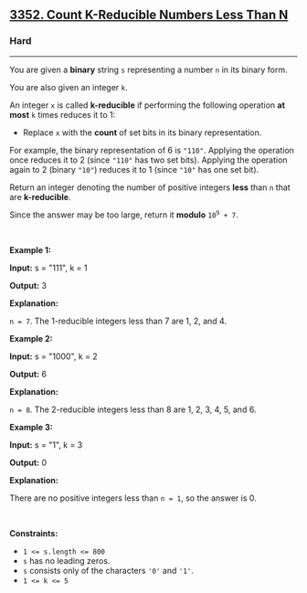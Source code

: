 <h2><a href="https://leetcode.com/problems/count-k-reducible-numbers-less-than-n">3352. Count K-Reducible Numbers Less Than N</a></h2><h3>Hard</h3><hr><p>You are given a <strong>binary</strong> string <code>s</code> representing a number <code>n</code> in its binary form.</p>

<p>You are also given an integer <code>k</code>.</p>

<p>An integer <code>x</code> is called <strong>k-reducible</strong> if performing the following operation <strong>at most</strong> <code>k</code> times reduces it to 1:</p>

<ul>
	<li>Replace <code>x</code> with the <strong>count</strong> of <span data-keyword="set-bit">set bits</span> in its binary representation.</li>
</ul>

<p>For example, the binary representation of 6 is <code>&quot;110&quot;</code>. Applying the operation once reduces it to 2 (since <code>&quot;110&quot;</code> has two set bits). Applying the operation again to 2 (binary <code>&quot;10&quot;</code>) reduces it to 1 (since <code>&quot;10&quot;</code> has one set bit).</p>

<p>Return an integer denoting the number of positive integers <strong>less</strong> than <code>n</code> that are <strong>k-reducible</strong>.</p>

<p>Since the answer may be too large, return it <strong>modulo</strong> <code>10<sup>9</sup> + 7</code>.</p>

<p>&nbsp;</p>
<p><strong class="example">Example 1:</strong></p>

<div class="example-block">
<p><strong>Input:</strong> <span class="example-io">s = &quot;111&quot;, k = 1</span></p>

<p><strong>Output:</strong> <span class="example-io">3</span></p>

<p><strong>Explanation: </strong></p>

<p><code>n = 7</code>. The 1-reducible integers less than 7 are 1, 2, and 4.</p>
</div>

<p><strong class="example">Example 2:</strong></p>

<div class="example-block">
<p><strong>Input:</strong> <span class="example-io">s = &quot;1000&quot;, k = 2</span></p>

<p><strong>Output:</strong> <span class="example-io">6</span></p>

<p><strong>Explanation:</strong></p>

<p><code>n = 8</code>. The 2-reducible integers less than 8 are 1, 2, 3, 4, 5, and 6.</p>
</div>

<p><strong class="example">Example 3:</strong></p>

<div class="example-block">
<p><strong>Input:</strong> <span class="example-io">s = &quot;1&quot;, k = 3</span></p>

<p><strong>Output:</strong> <span class="example-io">0</span></p>

<p><strong>Explanation:</strong></p>

<p>There are no positive integers less than <code>n = 1</code>, so the answer is 0.</p>
</div>

<p>&nbsp;</p>
<p><strong>Constraints:</strong></p>

<ul>
	<li><code>1 &lt;= s.length &lt;= 800</code></li>
	<li><code>s</code> has no leading zeros.</li>
	<li><code>s</code> consists only of the characters <code>&#39;0&#39;</code> and <code>&#39;1&#39;</code>.</li>
	<li><code>1 &lt;= k &lt;= 5</code></li>
</ul>
